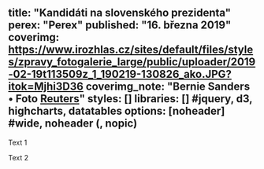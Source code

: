 title: "Kandidáti na slovenského prezidenta"
perex: "Perex"
published: "16. března 2019"
coverimg: https://www.irozhlas.cz/sites/default/files/styles/zpravy_fotogalerie_large/public/uploader/2019-02-19t113509z_1_190219-130826_ako.JPG?itok=Mjhi3D36
coverimg_note: "Bernie Sanders • Foto <a href='#'>Reuters</a>"
styles: []
libraries: [] #jquery, d3, highcharts, datatables
options: [noheader] #wide, noheader (, nopic)
---
Text 1

<div id="kandidati"></div>
<p></p>

Text 2
